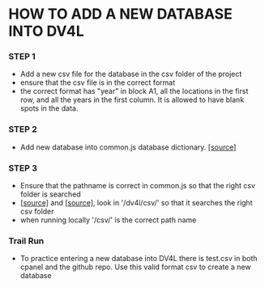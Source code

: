 #  HOW TO ADD A NEW DATABASE INTO DV4L


### STEP 1
* Add a new csv file for the database in the csv folder of the project
* ensure that the csv file is in the correct format
* the correct format has "year" in block A1, all the locations in the first row, and all the years in the first column. It is allowed to have blank spots in the data. 


### STEP 2
*  Add new database into common.js database dictionary. [[source]](https://github.com/vicdjy/chenderm.github.io/blob/2959fdf79c482c23f1d7fc6de8c24739ba221657/scripts/common.js#L133)


### STEP 3
* Ensure that the pathname is correct in common.js so that the right csv folder is searched
* [[source]](https://github.com/vicdjy/chenderm.github.io/blob/2959fdf79c482c23f1d7fc6de8c24739ba221657/scripts/common.js#L467) and [[source]](https://github.com/vicdjy/chenderm.github.io/blob/2959fdf79c482c23f1d7fc6de8c24739ba221657/scripts/common.js#L926), look in '/dv4l/csv/' so that it searches the right csv folder
* when running locally '/csv/' is the correct path name

### Trail Run 
* To practice entering a new database into DV4L there is test.csv in both cpanel and the github repo. Use this valid format csv to create a new database

